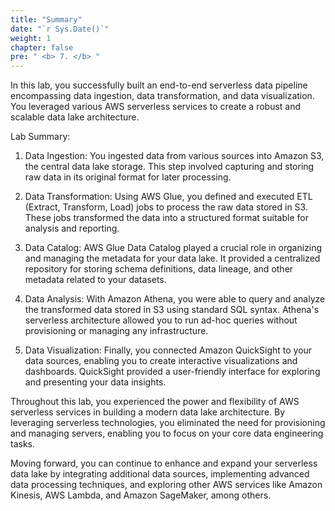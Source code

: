 ```yaml
---
title: "Summary"
date: "`r Sys.Date()`"
weight: 1
chapter: false
pre: " <b> 7. </b> "
---
```


In this lab, you successfully built an end-to-end serverless data pipeline encompassing data ingestion, data transformation, and data visualization. You leveraged various AWS serverless services to create a robust and scalable data lake architecture.

Lab Summary:

1. Data Ingestion: You ingested data from various sources into Amazon S3, the central data lake storage. This step involved capturing and storing raw data in its original format for later processing.

2. Data Transformation: Using AWS Glue, you defined and executed ETL (Extract, Transform, Load) jobs to process the raw data stored in S3. These jobs transformed the data into a structured format suitable for analysis and reporting.

3. Data Catalog: AWS Glue Data Catalog played a crucial role in organizing and managing the metadata for your data lake. It provided a centralized repository for storing schema definitions, data lineage, and other metadata related to your datasets.

4. Data Analysis: With Amazon Athena, you were able to query and analyze the transformed data stored in S3 using standard SQL syntax. Athena's serverless architecture allowed you to run ad-hoc queries without provisioning or managing any infrastructure.

5. Data Visualization: Finally, you connected Amazon QuickSight to your data sources, enabling you to create interactive visualizations and dashboards. QuickSight provided a user-friendly interface for exploring and presenting your data insights.

Throughout this lab, you experienced the power and flexibility of AWS serverless services in building a modern data lake architecture. By leveraging serverless technologies, you eliminated the need for provisioning and managing servers, enabling you to focus on your core data engineering tasks.

Moving forward, you can continue to enhance and expand your serverless data lake by integrating additional data sources, implementing advanced data processing techniques, and exploring other AWS services like Amazon Kinesis, AWS Lambda, and Amazon SageMaker, among others.

